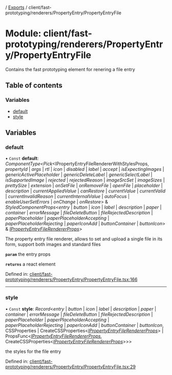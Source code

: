 [](../README.md) / [Exports](../modules.md) / client/fast-prototyping/renderers/PropertyEntry/PropertyEntryFile

# Module: client/fast-prototyping/renderers/PropertyEntry/PropertyEntryFile

Contains the fast prototyping element for renering a file entry

## Table of contents

### Variables

- [default](client_fast_prototyping_renderers_propertyentry_propertyentryfile.md#default)
- [style](client_fast_prototyping_renderers_propertyentry_propertyentryfile.md#style)

## Variables

### default

• `Const` **default**: *ComponentType*<*Pick*<IPropertyEntryFileRendererWithStylesProps, *propertyId* \| *args* \| *rtl* \| *icon* \| *disabled* \| *label* \| *accept* \| *isExpectingImages* \| *genericActivePlaceholder* \| *genericDeleteLabel* \| *genericSelectLabel* \| *isSupportedImage* \| *rejected* \| *rejectedReason* \| *imageSrcSet* \| *imageSizes* \| *prettySize* \| *extension* \| *onSetFile* \| *onRemoveFile* \| *openFile* \| *placeholder* \| *description* \| *currentAppliedValue* \| *canRestore* \| *currentValue* \| *currentValid* \| *currentInvalidReason* \| *currentInternalValue* \| *autoFocus* \| *enableUserSetErrors* \| *onChange* \| *onRestore*\> & *StyledComponentProps*<*entry* \| *button* \| *icon* \| *label* \| *description* \| *paper* \| *container* \| *errorMessage* \| *fileDeleteButton* \| *fileRejectedDescription* \| *paperPlaceholder* \| *paperPlaceholderAccepting* \| *paperPlaceholderRejecting* \| *paperIconAdd* \| *buttonContainer* \| *buttonIcon*\> & [*IPropertyEntryFileRendererProps*](../interfaces/client_internal_components_propertyentry_propertyentryfile.ipropertyentryfilerendererprops.md)\>

The property entry file renderer, allows to set and upload a single file in its
form, support both images and standard files

**`param`** the entry props

**`returns`** a react element

Defined in: [client/fast-prototyping/renderers/PropertyEntry/PropertyEntryFile.tsx:166](https://github.com/onzag/itemize/blob/55e63f2c/client/fast-prototyping/renderers/PropertyEntry/PropertyEntryFile.tsx#L166)

___

### style

• `Const` **style**: *Record*<*entry* \| *button* \| *icon* \| *label* \| *description* \| *paper* \| *container* \| *errorMessage* \| *fileDeleteButton* \| *fileRejectedDescription* \| *paperPlaceholder* \| *paperPlaceholderAccepting* \| *paperPlaceholderRejecting* \| *paperIconAdd* \| *buttonContainer* \| *buttonIcon*, CSSProperties \| CreateCSSProperties<[*IPropertyEntryFileRendererProps*](../interfaces/client_internal_components_propertyentry_propertyentryfile.ipropertyentryfilerendererprops.md)\> \| PropsFunc<[*IPropertyEntryFileRendererProps*](../interfaces/client_internal_components_propertyentry_propertyentryfile.ipropertyentryfilerendererprops.md), CreateCSSProperties<[*IPropertyEntryFileRendererProps*](../interfaces/client_internal_components_propertyentry_propertyentryfile.ipropertyentryfilerendererprops.md)\>\>\>

the styles for the file entry

Defined in: [client/fast-prototyping/renderers/PropertyEntry/PropertyEntryFile.tsx:29](https://github.com/onzag/itemize/blob/55e63f2c/client/fast-prototyping/renderers/PropertyEntry/PropertyEntryFile.tsx#L29)
